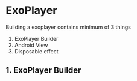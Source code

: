 # ExoPlayer
Building a exoplayer contains minimum of 3 things
1. ExoPlayer Builder
2. Android View 
3. Disposable effect
## 1. ExoPlayer Builder
